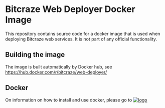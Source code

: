 # Bitcraze Web Deployer Docker Image

This repository contains source code for a docker image that is used when deploying 
Bitcraze web services. It is not part of any official functionality.

## Building the image

The image is built automatically by Docker hub, see
https://hub.docker.com/r/bitcraze/web-deployer/

## Docker

On information on how to install and use docker, please go to
[![logo](https://www.docker.com/sites/all/themes/docker/assets/images/logo.png)](https://www.docker.com/)